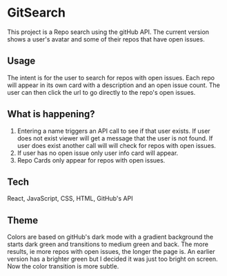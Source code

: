 # GitSearch

This project is a Repo search using the gitHub API. The current version shows a user's avatar and some of their repos that have open issues. 

## Usage

The intent is for the user to search for repos with open issues. Each repo will appear in its own card with a description and an open issue count. The user can then click the url to go directly to the repo's open issues.

## What is happening?

 1. Entering a  name triggers an API call to see if that user exists. If user does not exist viewer will get a message that the user is  not found.
    If user does exist another call will will check for repos with open issues.
 2. If user has no open issue only user info card will appear. 
 3. Repo Cards only appear for repos with open issues.


## Tech

React, JavaScript, CSS, HTML, GitHub's API

## Theme

Colors are based on gitHub's dark mode with a gradient background the starts dark green and transitions to medium green and back. The more results, ie more repos with open issues, the longer the page is.
An earlier version has a brighter green but I decided it was just too bright on screen. Now the color transition is more subtle.
